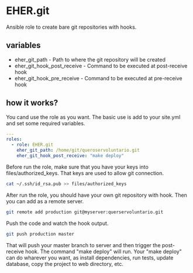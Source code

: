 # EHER.git
Ansible role to create bare git repositories with hooks.

## variables
- eher_git_path - Path to where the git repository will be created
- eher_git_hook_post_receive - Command to be executed at post-receive hook
- eher_git_hook_pre_receive - Command to be executed at pre-receive hook

## how it works?
You cand use the role as you want. The basic use is add to your site.yml and set some required variables.
```yml
---
roles:
  - role: EHER.git
    eher_git_path: /home/git/queroservoluntario.git
    eher_git_hook_post_receive: "make deploy"
```

Before run the role, make sure that you have your keys into files/authorized_keys. That keys are used to allow git connection.
```bash
cat ~/.ssh/id_rsa.pub >> files/authorized_keys
```

After run the role, you should have your own git repository with hook. Then you can add as a remote server.
```bash
git remote add production git@myserver:querservoluntario.git
```

Push the code and watch the hook output.
```bash
git push production master
```

That will push your master branch to server and then trigger the post-receive hook. The command "make deploy" will run. Your "make deploy" can do wharever you want, as install dependencies, run tests, update database, copy the project to web directory, etc.
